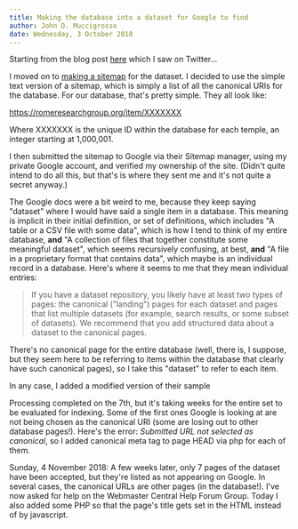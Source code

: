 ```yaml
---
title: Making the database into a dataset for Google to find
author: John D. Muccigrosso
date: Wednesday, 3 October 2018
---
```



Starting from the blog post [here](https://ai.googleblog.com/2017/01/facilitating-discovery-of-public.html) which I saw on Twitter...

I moved on to [making a sitemap](https://support.google.com/webmasters/answer/183668) for the dataset. I decided to use the simple text version of a sitemap, which is simply a list of all the canonical URIs for the database. For our database, that's pretty simple. They all look like:

<https://romeresearchgroup.org/item/XXXXXXX>

Where XXXXXXX is the unique ID within the database for each temple, an integer starting at 1,000,001.

I then submitted the sitemap to Google via their Sitemap manager, using my private Google account, and verified my ownership of the site. (Didn't quite intend to do all this, but that's is where they sent me and it's not quite a secret anyway.) 

The Google docs were a bit weird to me, because they keep saying "dataset" where I would have said a single item in a database. This meaning is implicit in their initial definition, or set of definitions, which includes "A table or a CSV file with some data", which is how I tend to think of my entire database, **and** "A collection of files that together constitute some meaningful dataset", which seems recursively confusing, at best, **and** "A file in a proprietary format that contains data", which maybe is an individual record in a database. Here's where it seems to me that they mean individual entries:

> If you have a dataset repository, you likely have at least two types of pages: the canonical ("landing") pages for each dataset and pages that list multiple datasets (for example, search results, or some subset of datasets). We recommend that you add structured data about a dataset to the canonical pages.

There's no canonical page for the entire database (well, there is, I suppose, but they seem here to be referring to items within the database that clearly have such canonical pages), so I take this "dataset" to refer to each item.

In any case, I added a modified version of their sample 

Processing completed on the 7th, but it's taking weeks for the entire set to be evaluated for indexing. Some of the first ones Google is looking at are not being chosen as the canonical URI (some are losing out to other database pages!). Here's the error: *Submitted URL not selected as canonical*, so I added canonical meta tag to page HEAD via php for each of them.

Sunday, 4 November 2018: A few weeks later, only 7 pages of the dataset have been accepted, but they're listed as not appearing on Google. In several cases, the canonical URLs are other pages (in the database!). I've now asked for help on the Webmaster Central Help Forum Group. Today I also added some PHP so that the page's title gets set in the HTML instead of by javascript.
